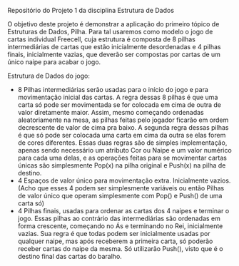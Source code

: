 Repositório do Projeto 1 da disciplina Estrutura de Dados

O objetivo deste projeto é demonstrar a aplicação do primeiro tópico de Estruturas de Dados, Pilha. Para tal usaremos como modelo o jogo de cartas individual Freecell, cuja estrutura é composta de 8 pilhas intermediárias de cartas que estão inicialmente desordenadas e 4 pilhas finais, inicialmente vazias, que deverão ser compostas por cartas de um único naipe para acabar o jogo.

Estrutura de Dados do jogo:
- 8 Pilhas intermediárias serão usadas para o início do jogo e para movimentação inicial das cartas. A regra dessas 8 pilhas é que uma carta só pode ser movimentada se for colocada em cima de outra de valor diretamente maior. Assim, mesmo começando ordenadas aleatoriamente na mesa, as pilhas feitas pelo jogador ficarão em ordem decrescente de valor de cima pra baixo. A segunda regra dessas pilhas é que só pode ser colocada uma carta em cima da outra se elas forem de cores diferentes. Essas duas regras são de simples implementação, apenas sendo necessário um atributo Cor ou Naipe e um valor numérico para cada uma delas, e as operações feitas para se movimentar cartas únicas são simplesmente Pop(x) na pilha original e Push(x) na pilha de destino.
- 4 Espaços de valor único para movimentação extra. Inicialmente vazios. (Acho que esses 4 podem ser simplesmente variáveis ou então Pilhas de valor único que operam simplesmente com Pop() e Push() de uma carta só)
- 4 Pilhas finais, usadas para ordenar as cartas dos 4 naipes e terminar o jogo. Essas pilhas ao contrário das intermediárias são ordenadas em forma crescente, começando no Ás e terminando no Rei, inicialmente vazias. Sua regra é que todas podem ser inicialmente usadas por qualquer naipe, mas após receberem a primeira carta, só poderão receber cartas do naipe da mesma. Só utilizarão Push(), visto que é o destino final das cartas do baralho.
